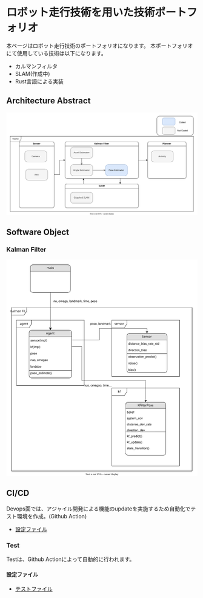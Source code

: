 # ロボット走行技術を用いた技術ポートフォリオ
本ページはロボット走行技術のポートフォリオになります。
本ポートフォリオにて使用している技術は以下になります。
* カルマンフィルタ
* SLAM(作成中)
* Rust言語による実装


## Architecture Abstract
![](static/architecture.svg)

## Software Object
### Kalman Filter
![](static/Software_archi.svg)

## CI/CD

Devops面では、アジャイル開発による機能のupdateを実施するため自動化でテスト環境を作成。(Github Action)
* [設定ファイル](https://github.com/hender14/robotics/tree/devlop/.github/workflows/robotics.yml)

### Test

Testは、Github Actionによって自動的に行われます。

#### 設定ファイル
* [テストファイル](https://github.com/hender14/robotics/tree/devlop/tests/testkf.rs)